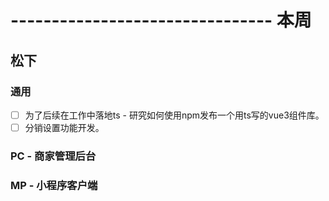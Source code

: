 # -------------------------------- 本周

## 松下
### 通用
* [ ] 为了后续在工作中落地ts - 研究如何使用npm发布一个用ts写的vue3组件库。
* [ ] 分销设置功能开发。
### PC - 商家管理后台
### MP - 小程序客户端
